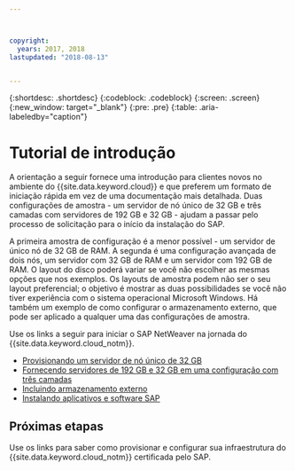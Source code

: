 ```yaml
---



copyright:
  years: 2017, 2018
lastupdated: "2018-08-13"


---
```


{:shortdesc: .shortdesc}
{:codeblock: .codeblock}
{:screen: .screen}
{:new_window: target="_blank"}
{:pre: .pre}
{:table: .aria-labeledby="caption"}

# Tutorial de introdução

A orientação a seguir fornece uma introdução para clientes novos no ambiente do {{site.data.keyword.cloud}} e que preferem um formato de iniciação rápida em vez de uma documentação mais detalhada. Duas configurações de amostra - um servidor de nó único de 32 GB e três camadas com servidores
de 192 GB e 32 GB - ajudam a passar pelo processo de solicitação para o início da instalação do SAP.

A primeira amostra de configuração é a menor possível - um servidor de único nó de 32 GB de RAM. A
segunda é uma configuração avançada de dois nós, um servidor com 32 GB de RAM e um servidor com 192 GB
de RAM. O layout do disco poderá variar se você não escolher as mesmas opções que nos exemplos. Os layouts de amostra podem não ser o seu layout preferencial; o objetivo é mostrar
as duas possibilidades se você não tiver experiência com o sistema operacional Microsoft Windows. Há também um exemplo de como configurar o armazenamento externo, que pode ser aplicado a qualquer uma das configurações de amostra.

Use os links a seguir para iniciar o SAP NetWeaver na jornada do {{site.data.keyword.cloud_notm}}.

  * [Provisionando um servidor de nó único de 32 GB](/docs/infrastructure/sap-netweaver-ms-qrg/ms-installing-32-GB-server-single-node.html)
  * [Fornecendo servidores de 192 GB e 32 GB em uma configuração com três camadas](/docs/infrastructure/sap-netweaver-ms-qrg/ms-installing-256-GB-32-GB-server-three-tier-setup.html)
  * [Incluindo armazenamento externo](/docs/infrastructure/sap-netweaver-ms-qrg/ms-provisioning-external-storage-to-your-server.html)
  * [Instalando aplicativos e software SAP](/docs/infrastructure/sap-netweaver-ms-qrg/ms-installing-your-SAP-landscape.html)
  
## Próximas etapas

Use os links para saber como provisionar e configurar sua infraestrutura do {{site.data.keyword.cloud_notm}} certificada pelo SAP.

